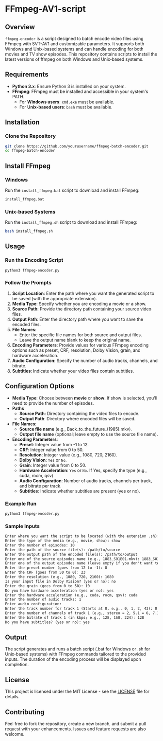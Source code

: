 # FFmpeg-AV1-script

## Overview

`ffmpeg-encoder` is a script designed to batch encode video files using FFmpeg with SVT-AV1 and customizable parameters. It supports both Windows and Unix-based systems and can handle encoding for both movies and TV show episodes. This repository contains scripts to install the latest versions of ffmpeg on both Windows and Unix-based systems.

## Requirements

- **Python 3.x**: Ensure Python 3 is installed on your system.
- **FFmpeg**: FFmpeg must be installed and accessible in your system's PATH.
  - For **Windows users**: `cmd.exe` must be available.
  - For **Unix-based users**: `bash` must be available.

## Installation

### Clone the Repository

```sh
git clone https://github.com/yourusername/ffmpeg-batch-encoder.git
cd ffmpeg-batch-encoder
```

## Install FFmpeg

### Windows

Run the `install_ffmpeg.bat` script to download and install FFmpeg:

```bat
install_ffmpeg.bat
```

### Unix-based Systems

Run the `install_ffmpeg.sh` script to download and install FFmpeg:

```sh
bash install_ffmpeg.sh
```

## Usage

### Run the Encoding Script

```sh
python3 ffmpeg-encoder.py
```

### Follow the Prompts

1. **Script Location**: Enter the path where you want the generated script to be saved (with the appropriate extension).
2. **Media Type**: Specify whether you are encoding a movie or a show.
3. **Source Path**: Provide the directory path containing your source video files.
4. **Output Path**: Enter the directory path where you want to save the encoded files.
5. **File Names**:
   - Enter the specific file names for both source and output files.
   - Leave the output name blank to keep the original name.
6. **Encoding Parameters**: Provide values for various FFmpeg encoding options such as preset, CRF, resolution, Dolby Vision, grain, and hardware acceleration.
7. **Audio Configuration**: Specify the number of audio tracks, channels, and bitrate.
8. **Subtitles**: Indicate whether your video files contain subtitles.

## Configuration Options

- **Media Type**: Choose between **movie** or **show**. If show is selected, you'll need to provide the number of episodes.
- **Paths**
  - **Source Path**: Directory containing the video files to encode.
  - **Output Path**: Directory where encoded files will be saved.
- **File Names**:
  - **Source file name** (e.g., Back_to_the_future_(1985).mkv).
  - **Output file name** (optional; leave empty to use the source file name).
- **Encoding Parameters**:
  - **Preset**: Integer value from -1 to 12.
  - **CRF**: Integer value from 0 to 50.
  - **Resolution**: Integer value (e.g., 1080, 720, 2160).
  - **Dolby Vision**: `Yes` or `No`.
  - **Grain**: Integer value from 0 to 50.
  - **Hardware Acceleration**: `Yes` or `No`. If Yes, specify the type (e.g., cuda, rocm, qsv)
  - **Audio Configuration**: Number of audio tracks, channels per track, and bitrate per track.
  - **Subtitles**: Indicate whether subtitles are present (yes or no).
### Example Run

```sh
python3 ffmpeg-encoder.py
```
### Sample Inputs

```txt
Enter where you want the script to be located (with the extension .sh): batch_encode.sh
Enter the type of the media (e.g., movie, show): show
Enter the number of episodes: 10
Enter the path of the source file(s): /path/to/source
Enter the output path of the encoded file(s): /path/to/output
Enter one of the source episodes name (e.g., 1883_S01E01.mkv): 1883_S01E01.mkv
Enter one of the output episodes name (leave empty if you don't want to change it):
Enter the preset number (goes from 12 to -1): 8
Enter the CRF (goes from 50 to 0): 23
Enter the resolution (e.g., 1080, 720, 2160): 1080
Is your input file in Dolby Vision? (yes or no): no
Enter the grain (goes from 0 to 50): 10
Do you have hardware acceleration (yes or no): yes
Enter the hardware acceleration (e.g., cuda, rocm, qsv): cuda
Enter the number of audio tracks: 1
Enter audio configuration:
Enter the track number for track 1 (Starts at 0, e.g., 0, 1, 2, 43): 0
Enter the number of channels of track 1 (e.g., stereo = 2, 5.1 = 6, 7.1 = 8): 2
Enter the bitrate of track 1 (in kbps; e.g., 128, 160, 224): 128
Do you have subtitles? (yes or no): yes
```
## Output

The script generates and runs a batch script (.bat for Windows or .sh for Unix-based systems) with FFmpeg commands tailored to the provided inputs. The duration of the encoding process will be displayed upon completion.

## License
This project is licensed under the MIT License - see the [LICENSE](https://github.com/Provider2436/ffmpeg-Av1-script/blob/main/LICENSE) file for details.

## Contributing
Feel free to fork the repository, create a new branch, and submit a pull request with your enhancements. Issues and feature requests are also welcome.
